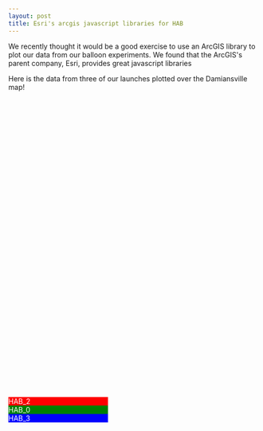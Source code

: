 ```yaml
---
layout: post
title: Esri's arcgis javascript libraries for HAB
---
```



We recently thought it would be a good exercise to use an ArcGIS library to plot our data from our balloon experiments. We found that the ArcGIS's parent company, Esri, provides great javascript libraries

Here is the data from three of our launches plotted over the Damiansville map!




  <link rel="stylesheet" href="https://unpkg.com/leaflet@1.0.3/dist/leaflet.css" />
  <script src="https://unpkg.com/leaflet@1.0.3/dist/leaflet-src.js"></script>
  <script src="https://unpkg.com/esri-leaflet@2.0.8"></script>
  <script src="https://d3js.org/d3.v4.min.js"></script>

  <style>
    body { margin:20px; padding:0; }
    #map { width:100%;height:600px }
  </style>
<div id="map"></div>
<div style='width:200px'>
<div style='background: red;color:white'>HAB_2</div>
<div style='background: green;color:white'>HAB_0</div>
<div style='background: blue;color:white'>HAB_3</div>
</div>
<script>
    var map = L.map("map").setView([38.509, -89.625], 11);
    L.esri.basemapLayer("Topographic").addTo(map);

    d3.csv('/data/esri-data.csv', function(error, dataset) {
      console.log(dataset)
          var points1 = [];
          var points2 = [];
          var points3 = [];
          for(var i = 0; i < dataset.length-1; i++) {

            var point = new L.LatLng(dataset[i].lat, dataset[i].lng);
            if(dataset[i].cat=='HAB_2') points1.push(point);
            if(dataset[i].cat=='HAB_0') points2.push(point);
            if(dataset[i].cat=='HAB_3') points3.push(point);
          }

        var poly1 = new L.Polyline(points1, {
            color: 'red',
            weight: 3,
            opacity: 0.5,
            smoothFactor: 1
        });
        poly1.addTo(map);

        var poly2 = new L.Polyline(points2, {
            color: 'green',
            weight: 3,
            opacity: 0.5,
            smoothFactor: 1
        });
        poly2.addTo(map);

        var poly3 = new L.Polyline(points3, {
            color: 'blue',
            weight: 3,
            opacity: 0.5,
            smoothFactor: 1
        });
        poly3.addTo(map);
    });

</script>



